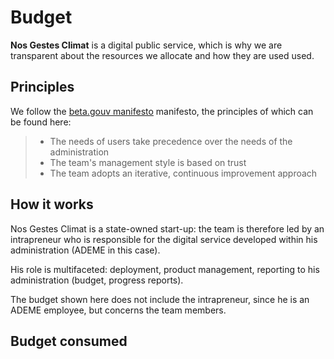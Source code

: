 # Budget

**Nos Gestes Climat** is a digital public service, which is why we are
transparent about the resources we allocate and how they are used
used.

## Principles

We follow the <a href="https://beta.gouv.fr/approche/manifeste">beta.gouv manifesto</a>
manifesto, the principles of which can be found here:

> - The needs of users take precedence over the needs of the administration
> - The team's management style is based on trust
> - The team adopts an iterative, continuous improvement approach

## How it works

Nos Gestes Climat is a state-owned start-up: the team is therefore led by an intrapreneur who is responsible for the digital service developed within his administration (ADEME in this case).

His role is multifaceted: deployment, product management, reporting to his administration (budget, progress reports).

The budget shown here does not include the intrapreneur, since he is an ADEME employee, but concerns the team members.

## Budget consumed
